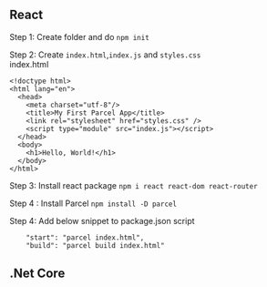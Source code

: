 ## React

Step 1: Create folder and do `npm init`

Step 2: Create `index.html`,`index.js` and `styles.css`<br />
index.html
```
<!doctype html>
<html lang="en">
  <head>
    <meta charset="utf-8"/>
    <title>My First Parcel App</title>
    <link rel="stylesheet" href="styles.css" />
    <script type="module" src="index.js"></script>
  </head>
  <body>
    <h1>Hello, World!</h1>
  </body>
</html>
```

Step 3: Install react package
`npm i react react-dom react-router`

Step 4 : Install Parcel
`npm install -D parcel`

Step 4: Add below snippet to package.json script <br />
```
    "start": "parcel index.html",
    "build": "parcel build index.html"
```
## .Net Core

